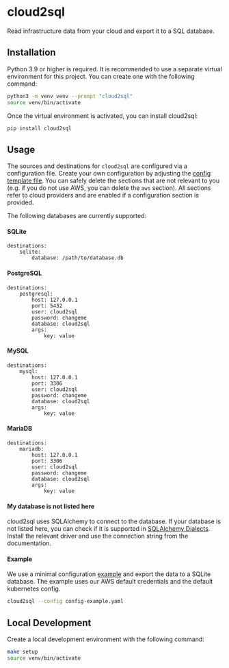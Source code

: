 # cloud2sql
Read infrastructure data from your cloud and export it to a SQL database.


## Installation

Python 3.9 or higher is required.
It is recommended to use a separate virtual environment for this project. You can create one with the following command:

```bash
python3 -m venv venv --prompt "cloud2sql"
source venv/bin/activate
```

Once the virtual environment is activated, you can install cloud2sql:

```bash
pip install cloud2sql
```

## Usage

The sources and destinations for `cloud2sql` are configured via a configuration file. Create your own configuration by adjusting the [config template file](./config-template.yaml).
You can safely delete the sections that are not relevant to you (e.g. if you do not use AWS, you can delete the `aws` section).
All sections refer to cloud providers and are enabled if a configuration section is provided.

The following databases are currently supported:

#### SQLite

```
destinations:
    sqlite:
        database: /path/to/database.db
```

#### PostgreSQL

```
destinations:
    postgresql:
        host: 127.0.0.1
        port: 5432
        user: cloud2sql
        password: changeme
        database: cloud2sql
        args:
            key: value
```

#### MySQL

```
destinations:
    mysql:
        host: 127.0.0.1
        port: 3306
        user: cloud2sql
        password: changeme
        database: cloud2sql
        args:
            key: value
```

#### MariaDB

```
destinations:
    mariadb:
        host: 127.0.0.1
        port: 3306
        user: cloud2sql
        password: changeme
        database: cloud2sql
        args:
            key: value
```

#### My database is not listed here

cloud2sql uses SQLAlchemy to connect to the database. If your database is not listed here, you can check if it is supported in [SQLAlchemy Dialects](https://docs.sqlalchemy.org/en/20/dialects/index.html).
Install the relevant driver and use the connection string from the documentation.

#### Example

We use a minimal configuration [example](./config-example.yaml) and export the data to a SQLite database.
The example uses our AWS default credentials and the default kubernetes config.

```bash
cloud2sql --config config-example.yaml
```

## Local Development

Create a local development environment with the following command:

```bash
make setup
source venv/bin/activate
```
